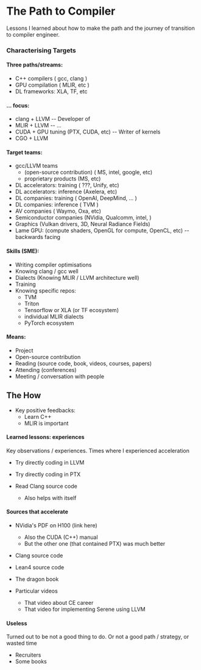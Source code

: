 # The Path to Compiler


Lessons I learned about how to make the path and the journey of transition to compiler engineer.

### Characterising Targets
#### Three paths/streams:
* C++ compilers ( gcc, clang )
* GPU compilation ( MLIR, etc )
* DL frameworks: XLA, TF, etc

#### ... focus:
* clang + LLVM -- Developer of 
* MLIR + LLVM -- ...
* CUDA + GPU tuning (PTX, CUDA, etc) -- Writer of kernels
* CGO + LLVM

#### Target teams:
* gcc/LLVM teams
   * (open-source contribution) ( MS, intel, google, etc)
   * proprietary products (MS, etc)
* DL accelerators: training ( ???, Unify, etc)
* DL accelerators: inference (Axelera, etc)
* DL companies: training ( OpenAI, DeepMind, ... )
* DL companies: inference ( TVM )
* AV companies ( Waymo, Oxa, etc)
* Semiconductor companies (NVidia, Qualcomm, intel, )
* Graphics (Vulkan drivers, 3D, Neural Radiance Fields)
* Lame GPU: (compute shaders, OpenGL for compute, OpenCL, etc) -- backwards facing

#### Skills (SME):
* Writing compiler optimisations
* Knowing clang / gcc well
* Dialects (Knowing MLIR / LLVM architecture well)
* Training
* Knowing specific repos:
   * TVM
   * Triton
   * Tensorflow or XLA (or TF ecosystem)
   * individual MLIR dialects
   * PyTorch ecosystem

#### Means:
* Project
* Open-source contribution
* Reading (source code, book, videos, courses, papers)
* Attending (conferences)
* Meeting / conversation with people

## The How

* Key positive feedbacks:
   * Learn C++
   * MLIR is important

#### Learned lessons: experiences
Key observations / experiences.
Times where I experienced acceleration

* Try directly coding in LLVM

* Try directly coding in PTX

* Read Clang source code
   * Also helps with itself


#### Sources that accelerate
* NVidia's PDF on H100 (link here)
    * Also the CUDA (C++) manual
    * But the other one (that contained PTX) was much better

* Clang source code

* Lean4 source code

* The dragon book

* Particular videos
   * That video about CE career
   * That video for implementing Serene using LLVM

#### Useless
Turned out to be not a good thing to do. Or not a good path / strategy, or wasted time

* Recruiters
* Some books
